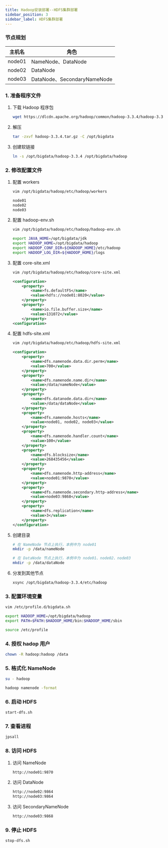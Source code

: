 ```yaml
---
title: Hadoop安装部署--HDFS集群部署
sidebar_position: 3
sidebar_label: HDFS集群部署
---
```


### 节点规划

| 主机名 | 角色 |
| --- | --- |
| node01 |  NameNode、DataNode |
| node02 |  DataNode |
| node03 |  DataNode、SecondaryNameNode |


### 1. 准备程序文件

1. 下载 Hadoop 程序包
    ```bash
    wget https://dlcdn.apache.org/hadoop/common/hadoop-3.3.4/hadoop-3.3.4.tar.gz
    ```

2. 解压
    ```bash
    tar -zxvf hadoop-3.3.4.tar.gz -C /opt/bigdata
    ```

3. 创建软链接
    ```bash
    ln -s /opt/bigdata/hadoop-3.3.4 /opt/bigdata/hadoop
    ```

### 2. 修改配置文件

1. 配置 workers
    ```bash
    vim /opt/bigdata/hadoop/etc/hadoop/workers
    ```

    ```bash
    node01
    node02
    node03
    ```

2. 配置 hadoop-env.sh
    ```bash
    vim /opt/bigdata/hadoop/etc/hadoop/hadoop-env.sh
    ```

    ```bash
    export JAVA_HOME=/opt/bigdata/jdk
    export HADOOP_HOME=/opt/bigdata/hadoop
    export HADOOP_CONF_DIR=${HADOOP_HOME}/etc/hadoop
    export HADOOP_LOG_DIR=${HADOOP_HOME}/logs
    ```

3. 配置 core-site.xml
    ```bash
    vim /opt/bigdata/hadoop/etc/hadoop/core-site.xml
    ```

    ```xml
    <configuration>
        <property>
            <name>fs.defaultFS</name>
            <value>hdfs://node01:8020</value>
        </property>
        <property>
            <name>io.file.buffer.size</name>
            <value>131072</value>
        </property>
    <configuration>
    ```

4. 配置 hdfs-site.xml
    ```bash
    vim /opt/bigdata/hadoop/etc/hadoop/hdfs-site.xml
    ```

    ```xml
    <configuration>
        <property>
            <name>dfs.namenode.data.dir.perm</name>
            <value>700</value>
        </property>
        <property>
            <name>dfs.namenode.name.dir</name>
            <value>/data/nameNode</value>
        </property>
        <property>
            <name>dfs.datanode.data.dir</name>
            <value>/data/dataNode</value>
        </property>
        <property>
            <name>dfs.namenode.hosts</name>
            <value>node01, node02, node03</value>
        </property>
        <property>
            <name>dfs.namenode.handler.count</name>
            <value>100</value>
        </property>
        <property>
            <name>dfs.blocksize</name>
            <value>268435456</value>
        </property>
        <property>
            <name>dfs.namenode.http-address</name>
            <value>node01:9870</value>
        </property>
        <property>
            <name>dfs.namenode.secondary.http-address</name>
            <value>node03:9868</value>
        </property>
        <property>
            <name>dfs.replication</name>
            <value>3</value>
        </property>
    </configuration>
    ```

5. 创建目录
    ```bash
    # 在 NameNode 节点上执行，本例中为 node01
    mkdir -p /data/nameNode

    # 在 DataNode 节点上执行，本例中为 node01、node02、node03
    mkdir -p /data/dataNode
    ```

6. 分发到其他节点
    ```bash
    xsync /opt/bigdata/hadoop-3.3.4/etc/hadoop
    ```

### 3. 配置环境变量

```bash
vim /etc/profile.d/bigdata.sh
```

```bash
export HADOOP_HOME=/opt/bigdata/hadoop
export PATH=$PATH:$HADOOP_HOME/bin:$HADOOP_HOME/sbin
```

```bash
source /etc/profile
```

### 4. 授权 hadop 用户

```bash
chown -R hadoop:hadoop /data
```

### 5. 格式化 NameNode

```bash
su - hadoop
```

```bash
hadoop namenode -format
```

### 6. 启动 HDFS

```bash
start-dfs.sh
```

### 7. 查看进程

```bash
jpsall
```

### 8. 访问 HDFS

1. 访问 NameNode
    ```bash
    http://node01:9870
    ```

2. 访问 DataNode
    ```bash
    http://node02:9864
    http://node03:9864
    ```

3. 访问 SecondaryNameNode
    ```bash
    http://node03:9868
    ```

### 9. 停止 HDFS
    
```bash
stop-dfs.sh
```

